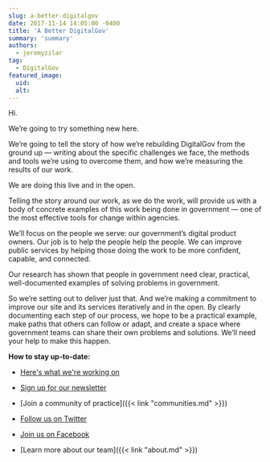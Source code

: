 ```yaml
---
slug: a-better-digitalgov
date: 2017-11-14 14:05:00 -0400
title: 'A Better DigitalGov'
summary: 'summary'
authors:
  - jeremyzilar
tag:
  - DigitalGov
featured_image:
  uid:
  alt:
---
```


Hi.

We’re going to try something new here.

We’re going to tell the story of how we’re rebuilding DigitalGov from the ground up — writing about the specific challenges we face, the methods and tools we’re using to overcome them, and how we’re measuring the results of our work.

We are doing this live and in the open.

Telling the story around our work, as we do the work, will provide us with a body of concrete examples of this work being done in government — one of the most effective tools for change within agencies.

We’ll focus on the people we serve: our government’s digital product owners. Our job is to help the people help the people. We can improve public services by helping those doing the work to be more confident, capable, and connected.

Our research has shown that people in government need clear, practical, well-documented examples of solving problems in government.

So we’re setting out to deliver just that. And we’re making a commitment to improve our site and its services iteratively and in the open. By clearly documenting each step of our process, we hope to be a practical example, make paths that others can follow or adapt, and create a space where government teams can share their own problems and solutions. We’ll need your help to make this happen.


**How to stay up-to-date:**
- [Here's what we're working on][3ed80b13]
- [Sign up for our newsletter][20d731c7]
- [Join a community of practice]({{< link "communities.md" >}})
- [Follow us on Twitter][a4d3008a]
- [Join us on Facebook][48963c81]
- [Learn more about our team]({{< link "about.md" >}})

  [3ed80b13]: https://github.com/GSA/digitalgov.gov/issues "What we're working on in GitHub"
  [20d731c7]: https://connect.digitalgov.gov/subscribe "Sign up for our newsletter"
  [a4d3008a]: https://twitter.com/digital_gov/ "Follow us on Twitter"
  [48963c81]: https://www.facebook.com/digitalgov/ "Join us on Facebook"
